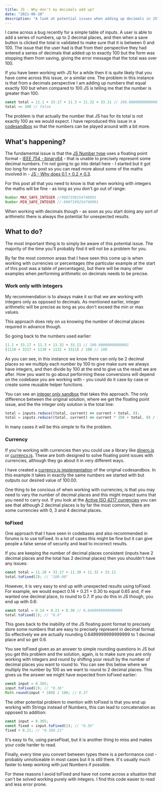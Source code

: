 ```yaml
---
title: JS - Why don't my decimals add up?
date: "2021-06-10"
description: "A look at potential issues when adding up decimals in JS"
---
```


I came across a bug recently for a simple table of inputs. A user is able to add a series of numbers, up to 2 decimal places, and then when a save button is clicked the total is validated to make sure that it is between 0 and 100. The issue that the user had is that from their perspective they had entered a series of decimals that added up to exactly 100 but the form was stopping them from saving, giving the error message that the total was over 100.

If you have been working with JS for a while then it is quite likely that you have come across this issue, or a similar one. The problem in this instance is that from a decimals perspective I am adding up numbers that equal exactly 100 but when compared to 100 JS is telling me that the number is greater than 100.

```javascript
const total = 11.1 + 33.17 + 11.3 + 11.32 + 33.11 // 100.00000000000001
total <= 100 // false
```

The problem is that actually the number that JS has for its total is not exactly 100 as we would expect. I have reproduced this issue in a [codesandbox](https://codesandbox.io/s/floating-points-maths-v89rv?file=/src/index.js) so that the numbers can be played around with a bit more.

## What's happening?

The fundamental issue is that the [JS Number type](https://developer.mozilla.org/en-US/docs/Web/JavaScript/Reference/Global_Objects/Number) uses a floating point format - [IEEE 754 - binary64](https://en.wikipedia.org/wiki/Double-precision_floating-point_format) - that is unable to precisely represent some decimal numbers. I'm not going to go into detail here - I started but it got too long for one post so you can read more about some of the maths involved in - [JS - Why does 0.1 + 0.2 ≠ 0.3](../js-why-does-0.1-plus-0.2-not-equal-0.3/).

For this post all that you need to know is that when working with integers the maths will be fine - as long as you don't go out of range:

```javascript
Number.MAX_SAFE_INTEGER //9007199254740991
Number.MIN_SAFE_INTEGER //-9007199254740991
```

When working with decimals though - as soon as you start doing any sort of arithmetic there is always the potential for unexpected results.

## What to do?

The most important thing is to simply be aware of this potential issue. The majority of the time you'll probably find it will not be a problem for you.

By far the most common areas that I have seen this come up is when working with currencies or percentages (the particular example at the start of this post was a table of percentages), but there will be many other examples when performing arithmetic on decimals needs to be precise.

### Work only with integers

My recommendation is to always make it so that we are working with integers only as opposed to decimals. As mentioned earlier, integer arithmetic will be precise as long as you don't exceed the min or max values.

This approach does rely on us knowing the number of decimal places required in advance though.

So going back to the numbers used earlier:

```javascript
11.1 + 33.17 + 11.3 + 11.32 + 33.11 // 100.00000000000001
(1110 + 3317 + 1130 + 1132 + 3311) / 100 // 100
```

As you can see, in this instance we know there can only be 2 decimal places so we multiply each number by 100 to give make sure we always have integers, and then divide by 100 at the end to give us the result we are after. How you want to go about performing these conversions will depend on the codebase you are working with - you could do it case by case or create some reusable helper functions.

You can see an [integer only sandbox](https://codesandbox.io/s/wind-tuna-agt5ffsfs-40bw6?file=/src/index.js) that takes this approach. The only difference between the original solution, where we get the floating point issue, and the the integer only solution is the total line:

```javascript
total = inputs.reduce((total, current) => current + total, 0);
total = inputs.reduce((total, current) => current * 100 + total, 0) / 100;
```

In many cases it will be this simple to fix the problem.

### Currency

If you're working with currencies then you could use a library like [dinero.js](https://v2.dinerojs.com/docs) or [currency.js](https://currency.js.org/). These are both designed to solve floating point issues with currencies, although they go about it in very different ways.

I have created a [currency.js implementation](https://codesandbox.io/s/affectionate-maxwell-u18jc?file=/src/index.js) of the original codesandbox. In this example it takes in exactly the same numbers we started with but outputs our desired value of 100.00.

One thing to be concious of when working with currencies, is that you may need to vary the number of decimal places and this might impact sums that you need to carry out. If you look at the [Active ISO 4217 currencies](https://en.wikipedia.org/wiki/ISO_4217#Active_codes) you can see that although 2 decimal places is by far the most common, there are some currencies with 0, 3 and 4 decimal places.

### toFixed

One approach that I have seen in codebases and also recommended in forums is to use toFixed. In a lot of cases this might be fine but it can give people a false sense of security and lead to incorrect results.

If you are keeping the number of decimal places consistent (inputs have 2 decimal places and the total has 2 decimal places) then you shouldn't have any issues:

```javascript
const total = 11.10 + 33.17 + 11.30 + 11.32 + 33.11
total.toFixed(2); // "100.00"
```

However, it is very easy to end up with unexpected results using toFixed. For example, we would expect 0.14 + 0.21 + 0.30 to equal 0.65 and, if we wanted one decimal place, to round to 0.7. If you do this in JS though, you end up with 0.6:

```javascript
const total = 0.14 + 0.21 + 0.30 // 0.6499999999999999
total.toFixed(1); // "0.6"
```

This goes back to the inability of the JS floating point format to precisely store some numbers that are easy to precisely represent in decimal format. So effectively we are actually rounding 0.6499999999999999 to 1 decimal place and so get 0.6.

You see toFixed given as an answer to simple rounding questions in JS but you get this problem and the solution, again, is to make sure you are only working with integers and round by shifting your result by the number of decimal places you want to round to. You can see this below where we multiply the number by 100 as we want to round to 2 decimal places. This gives us the answer we might have expected from toFixed earlier:

```javascript
const input = 0.365;
input.toFixed(2); // "0.36"
Math.round(input * 100) / 100; // 0.37
```

The other potential problem to mention with toFixed is that you end up working with Strings instead of Numbers, this can lead to concatenation as opposed to addition:

```javascript
const input = 0.365;
const fixed = input.toFixed(2); // "0.36"
fixed + 0.21; // "0.360.21"
```

It's easy to fix, using parseFloat, but it is another thing to miss and makes your code harder to read.

Finally, every time you convert between types there is a performance cost - probably unnoticeable in most cases but it is still there. It's usually much faster to keep working with just Numbers if possible.

For these reasons I avoid toFixed and have not come across a situation that can't be solved working purely with integers. I find this code easier to read and less error prone.
